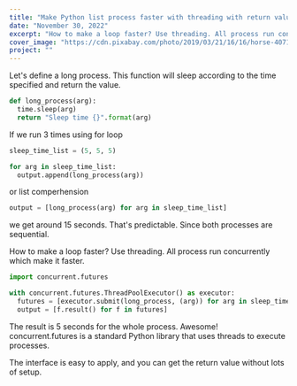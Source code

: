 ```yaml
---
title: "Make Python list process faster with threading with return value"
date: "November 30, 2022"
excerpt: "How to make a loop faster? Use threading. All process run concurrently which make it faster."
cover_image: "https://cdn.pixabay.com/photo/2019/03/21/16/16/horse-4071346_960_720.jpg"
project: ""
---
```


Let's define a long process. This function will sleep according to the time specified and return the value.

```python
def long_process(arg):
  time.sleep(arg)
  return "Sleep time {}".format(arg)
```

If we run 3 times using for loop

```python
sleep_time_list = (5, 5, 5)

for arg in sleep_time_list:
  output.append(long_process(arg))
```

or list comperhension

```python
output = [long_process(arg) for arg in sleep_time_list]
```

we get around 15 seconds. That's predictable. Since both processes are sequential.

How to make a loop faster? Use threading. All process run concurrently which make it faster.

```python
import concurrent.futures

with concurrent.futures.ThreadPoolExecutor() as executor:
  futures = [executor.submit(long_process, (arg)) for arg in sleep_time_list]
  output = [f.result() for f in futures]
```

The result is 5 seconds for the whole process. Awesome!
concurrent.futures is a standard Python library that uses threads to execute processes.

The interface is easy to apply, and you can get the return value without lots of setup.

